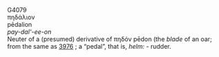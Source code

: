 G4079  
πηδάλιον  
pēdalion  
*pay-dal‘-ee-on*  
Neuter of a (presumed) derivative of πηδόν pēdon (the *blade* of an oar;
from the same as [3976](g3976) ; a “pedal”, that is, *helm:* - rudder.  
